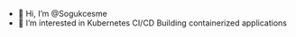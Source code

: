 - 👋 Hi, I’m @Sogukcesme
- 👀 I’m interested in Kubernetes CI/CD Building containerized applications

<!---
Sogukcesme/Sogukcesme is a ✨ special ✨ repository because its `README.md` (this file) appears on your GitHub profile.
You can click the Preview link to take a look at your changes.
--->
